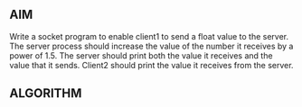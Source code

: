 ## AIM
Write a socket program to enable client1 to send a float value to the server. The server process should increase the value of the number it receives by a power of 1.5. The server should print both the value it receives and the value that it sends. Client2 should print the value it receives from the server.

## ALGORITHM


